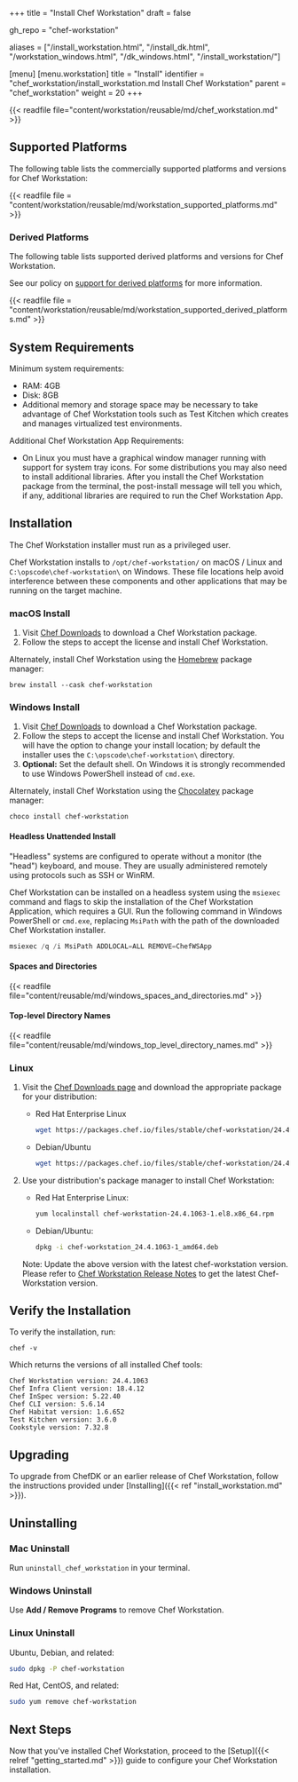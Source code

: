 +++
title = "Install Chef Workstation"
draft = false

gh_repo = "chef-workstation"

aliases = ["/install_workstation.html", "/install_dk.html", "/workstation_windows.html", "/dk_windows.html", "/install_workstation/"]

[menu]
  [menu.workstation]
    title = "Install"
    identifier = "chef_workstation/install_workstation.md Install Chef Workstation"
    parent = "chef_workstation"
    weight = 20
+++
<!-- markdownlint-disable-file MD033 -->

{{< readfile file="content/workstation/reusable/md/chef_workstation.md" >}}

## Supported Platforms

The following table lists the commercially supported platforms and versions for Chef Workstation:

{{< readfile file = "content/workstation/reusable/md/workstation_supported_platforms.md" >}}

### Derived Platforms

The following table lists supported derived platforms and versions for Chef Workstation.

See our policy on [support for derived platforms](/platforms/#support-for-derived-platforms) for more information.

{{< readfile file = "content/workstation/reusable/md/workstation_supported_derived_platforms.md" >}}

## System Requirements

Minimum system requirements:

- RAM: 4GB
- Disk: 8GB
- Additional memory and storage space may be necessary to take advantage of Chef Workstation tools such as Test Kitchen which creates and manages virtualized test environments.

Additional Chef Workstation App Requirements:

- On Linux you must have a graphical window manager running with support for system tray icons. For some distributions you may also need to install additional libraries. After you install the Chef Workstation package from the terminal, the post-install message will tell you which, if any, additional libraries are required to run the Chef Workstation App.

## Installation

The Chef Workstation installer must run as a privileged user.

Chef Workstation installs to `/opt/chef-workstation/` on macOS / Linux
and `C:\opscode\chef-workstation\` on Windows. These file locations
help avoid interference between these components and other
applications that may be running on the target machine.

### macOS Install

1. Visit [Chef Downloads](https://www.chef.io/downloads) to download a Chef Workstation package.
1. Follow the steps to accept the license and install Chef Workstation.

Alternately, install Chef Workstation using the [Homebrew](https://brew.sh/) package manager:

`brew install --cask chef-workstation`

### Windows Install

1. Visit [Chef Downloads](https://www.chef.io/downloads) to download a Chef Workstation package.
1. Follow the steps to accept the license and install Chef Workstation. You will have the option to change your install location; by default the installer uses the `C:\opscode\chef-workstation\` directory.
1. **Optional:** Set the default shell. On Windows it is strongly recommended to use Windows PowerShell instead of `cmd.exe`.

Alternately, install Chef Workstation using the [Chocolatey](https://chocolatey.org/) package manager:

`choco install chef-workstation`

#### Headless Unattended Install

"Headless" systems are configured to operate without a monitor (the "head") keyboard, and mouse. They are usually administered remotely using protocols such as SSH or WinRM.

Chef Workstation can be installed on a headless system using the `msiexec` command and flags to skip the installation of the Chef Workstation Application, which requires a GUI. Run the following command in Windows PowerShell or `cmd.exe`, replacing `MsiPath` with the path of the downloaded Chef Workstation installer.

```powershell
msiexec /q /i MsiPath ADDLOCAL=ALL REMOVE=ChefWSApp
```

#### Spaces and Directories

{{< readfile file="content/reusable/md/windows_spaces_and_directories.md" >}}

#### Top-level Directory Names

{{< readfile file="content/reusable/md/windows_top_level_directory_names.md" >}}

### Linux

1. Visit the [Chef Downloads page](https://www.chef.io/downloads) and download the appropriate package for your distribution:

    - Red Hat Enterprise Linux

      ```bash
      wget https://packages.chef.io/files/stable/chef-workstation/24.4.1063/el/8/chef-workstation-24.4.1063-1.el8.x86_64.rpm
      ```

    - Debian/Ubuntu

      ``` bash
      wget https://packages.chef.io/files/stable/chef-workstation/24.4.1063/ubuntu/20.04/chef-workstation_24.4.1063-1_amd64.deb
      ```

1. Use your distribution's package manager to install Chef Workstation:
   - Red Hat Enterprise Linux:

        ``` bash
        yum localinstall chef-workstation-24.4.1063-1.el8.x86_64.rpm
        ```

   - Debian/Ubuntu:

        ``` bash
        dpkg -i chef-workstation_24.4.1063-1_amd64.deb
        ```
   Note: Update the above version with the latest chef-workstation version. Please refer to
    [Chef Workstation Release Notes](https://docs.chef.io/release_notes_workstation) to get the latest Chef-Workstation version.

## Verify the Installation

To verify the installation, run:

``` shell
chef -v
```

Which returns the versions of all installed Chef tools:

``` shell
Chef Workstation version: 24.4.1063
Chef Infra Client version: 18.4.12
Chef InSpec version: 5.22.40
Chef CLI version: 5.6.14
Chef Habitat version: 1.6.652
Test Kitchen version: 3.6.0
Cookstyle version: 7.32.8
```

## Upgrading

To upgrade from ChefDK or an earlier release of Chef Workstation, follow the instructions provided under [Installing]({{< ref "install_workstation.md" >}}).

## Uninstalling

### Mac Uninstall

Run `uninstall_chef_workstation` in your terminal.

### Windows Uninstall

Use **Add / Remove Programs** to remove Chef Workstation.

### Linux Uninstall

Ubuntu, Debian, and related:

```bash
sudo dpkg -P chef-workstation
```

Red Hat, CentOS, and related:

```bash
sudo yum remove chef-workstation
```

## Next Steps

Now that you've installed Chef Workstation, proceed to the [Setup]({{< relref "getting_started.md" >}}) guide to configure your Chef Workstation installation.
